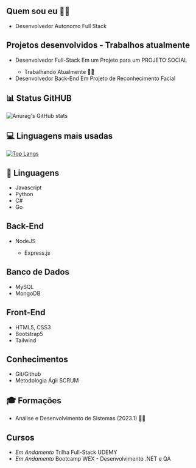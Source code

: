 <h2> Quem sou eu 👨‍💻 </h2>

<ul> 
  <li> Desenvolvedor Autonomo Full Stack </li>
</ul>

<h2> Projetos desenvolvidos - Trabalhos atualmente </h2>
<ul>
  <li> Desenvolvedor Full-Stack Em um Projeto para um PROJETO SOCIAL </li>
  <ul><li> Trabalhando Atualmente 👨‍💻 </li></ul>
  <li> Desenvolvedor Back-End Em Projeto de Reconhecimento Facial </li>
</ul>

<h2> 📊 Status GitHUB </h2>

![Anurag's GitHub stats](https://github-readme-stats.vercel.app/api?username=LucasNOFC&show_icons=true&)

<h2> 💻 Linguagens mais usadas </h2>

[![Top Langs](https://github-readme-stats.vercel.app/api/top-langs/?username=LucasNOFC)](https://github.com/anuraghazra/github-readme-stats)

<h2> 🧮 Linguagens </h2>

<ul> 
<li> Javascript </li>
<li> Python </li>
<li> C# </li>
<li> Go </li>
</ul>

<h2> Back-End </h2>
<ul>
  <li> NodeJS </li>
  <ul>
    <li> Express.js </li>
  </ul>
</ul>

<h2> Banco de Dados </h2>
<ul> 
  <li> MySQL </li>
  <li> MongoDB </li>
</ul>

<h2> Front-End </h2>
<ul> 
  <li> HTML5, CSS3 </li>
  <li> Bootstrap5 </li>
  <li> Tailwind </li>
</ul>

<h2> Conhecimentos </h2>
<ul> 
  <li> 
    Git/Github
  </li>
  <li>
    Metodologia Ágil SCRUM    
  </li>
</ul>

<h2> 🎓 Formações </h2>
<ul>
  <li> Análise e Desenvolvimento de Sistemas (2023.1) 👨‍💻 </li>
</ul>

<h2> Cursos </h2>
<ul> 
 <li> <i> Em Andamento </i> Trilha Full-Stack UDEMY </li>
 <li> <i> Em Andamento </i> Bootcamp WEX - Desenvolvimento .NET e QA </li>
</ul>
<!--
**LucasNOFC/LucasNOFC** is a ✨ _special_ ✨ repository because its `README.md` (this file) appears on your GitHub profile.

Here are some ideas to get you started:

- 🔭 I’m currently working on ...
- 🌱 I’m currently learning ...
- 👯 I’m looking to collaborate on ...
- 🤔 I’m looking for help with ...
- 💬 Ask me about ...
- 📫 How to reach me: ...
- 😄 Pronouns: ...
- ⚡ Fun fact: ...
-->
